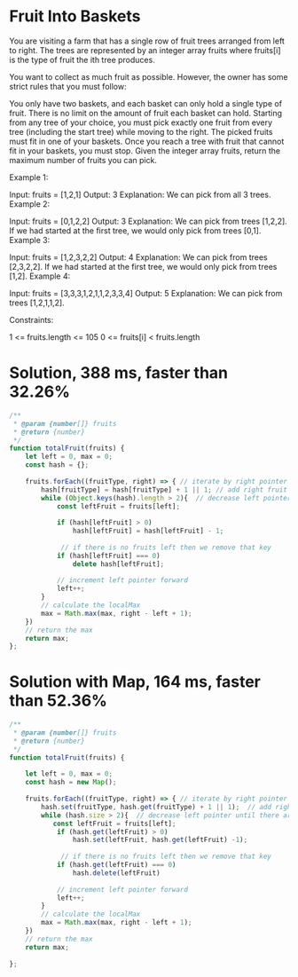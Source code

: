 # Fruit Into Baskets
You are visiting a farm that has a single row of fruit trees arranged from left to right. The trees are represented by an integer array fruits where fruits[i] is the type of fruit the ith tree produces.

You want to collect as much fruit as possible. However, the owner has some strict rules that you must follow:

You only have two baskets, and each basket can only hold a single type of fruit. There is no limit on the amount of fruit each basket can hold.
Starting from any tree of your choice, you must pick exactly one fruit from every tree (including the start tree) while moving to the right. The picked fruits must fit in one of your baskets.
Once you reach a tree with fruit that cannot fit in your baskets, you must stop.
Given the integer array fruits, return the maximum number of fruits you can pick.

Example 1:

Input: fruits = [1,2,1]
Output: 3
Explanation: We can pick from all 3 trees.
Example 2:

Input: fruits = [0,1,2,2]
Output: 3
Explanation: We can pick from trees [1,2,2].
If we had started at the first tree, we would only pick from trees [0,1].
Example 3:

Input: fruits = [1,2,3,2,2]
Output: 4
Explanation: We can pick from trees [2,3,2,2].
If we had started at the first tree, we would only pick from trees [1,2].
Example 4:

Input: fruits = [3,3,3,1,2,1,1,2,3,3,4]
Output: 5
Explanation: We can pick from trees [1,2,1,1,2].


Constraints:

1 <= fruits.length <= 105
0 <= fruits[i] < fruits.length

# Solution, 388 ms, faster than 32.26%
```js
/**
 * @param {number[]} fruits
 * @return {number}
 */
function totalFruit(fruits) {
    let left = 0, max = 0;
    const hash = {};
    
    fruits.forEach((fruitType, right) => { // iterate by right pointer
        hash[fruitType] = hash[fruitType] + 1 || 1; // add right fruit type to hash
        while (Object.keys(hash).length > 2){  // decrease left pointer until there are only 2 types of fruit
            const leftFruit = fruits[left];
           
            if (hash[leftFruit] > 0)
                hash[leftFruit] = hash[leftFruit] - 1;
            
             // if there is no fruits left then we remove that key
            if (hash[leftFruit] === 0)
                delete hash[leftFruit];
            
            // increment left pointer forward 
            left++;
        }
        // calculate the localMax
        max = Math.max(max, right - left + 1);
    })
    // return the max
    return max;
};
```

# Solution with Map, 164 ms, faster than 52.36%
```js
/**
 * @param {number[]} fruits
 * @return {number}
 */
function totalFruit(fruits) {
    
    let left = 0, max = 0;
    const hash = new Map();
    
    fruits.forEach((fruitType, right) => { // iterate by right pointer
        hash.set(fruitType, hash.get(fruitType) + 1 || 1);  // add right fruit type to hash
        while (hash.size > 2){  // decrease left pointer until there are only 2 types of fruit
           const leftFruit = fruits[left];
            if (hash.get(leftFruit) > 0)
                hash.set(leftFruit, hash.get(leftFruit) -1);
            
             // if there is no fruits left then we remove that key
            if (hash.get(leftFruit) === 0)
                hash.delete(leftFruit)
            
            // increment left pointer forward 
            left++;
        }
        // calculate the localMax
        max = Math.max(max, right - left + 1);
    })
    // return the max
    return max;
    
};
```
